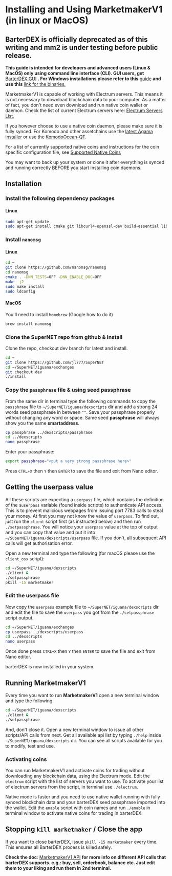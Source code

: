 # Installing and Using MarketmakerV1 (in linux or MacOS)

## BarterDEX is officially deprecated as of this writing and mm2 is under testing before public release.

**This guide is intended for developers and advanced users (Linux & MacOS) only using command line interface (CLI). GUI users, get** [BarterDEX GUI](https://github.com/KomodoPlatform/BarterDEX/releases) **. For Windows installations please refer to this** [guide](./install-marketmakerV1-windows.md) **and use this** [link for the binaries.](https://github.com/KomodoPlatform/BarterDEX/tree/dev/assets/bin/win64)

MarketmakerV1 is capable of working with Electrum servers. This means it is not necessary to download blockchain data to your computer. As a matter of fact, you don't need even download and run native coin wallet or daemon. Check the list of current Electrum servers here: [Electrum Servers List.](./electrum-servers-list.md)

If you however choose to use a native coin daemon, please make sure it is fully synced. For Komodo and other assetchains use the [latest Agama installer](https://komodoplatform.com/komodo-wallets) or use the [KomodoOcean-QT](https://github.com/DeckerSU/komodo-qt/releases).

For a list of currently supported native coins and instructions for the coin specific configuration file, see [Supported Native Coins]()

You may want to back up your system or clone it after everything is synced and running correctly BEFORE you start installing coin daemons.

## Installation

### Install the following dependency packages

#### Linux

```bash
sudo apt-get update
sudo apt-get install cmake git libcurl4-openssl-dev build-essential libsodium-dev
```

### Install `nanomsg`

#### Linux

```bash
cd ~
git clone https://github.com/nanomsg/nanomsg
cd nanomsg
cmake . -DNN_TESTS=OFF -DNN_ENABLE_DOC=OFF
make -j2
sudo make install
sudo ldconfig
```

#### MacOS

You'll need to install `homebrew` (Google how to do it)

```bash
brew install nanomsg
```

### Clone the SuperNET repo from github & Install

Clone the repo, checkout dev branch for latest and install.

```bash
cd ~
git clone https://github.com/jl777/SuperNET
cd ~/SuperNET/iguana/exchanges
git checkout dev
./install
```

### Copy the `passphrase` file & using seed passphrase

From the same dir in terminal type the following commands to copy the `passphrase` file to `~/SuperNET/iguana/dexscripts` dir and add a strong 24 words seed passphrase in between `""`. Save your passphrase properly without changing any word or space. Same seed **passphrase** will always show you the same **smartaddress**.

```bash
cp passphrase ../dexscripts/passphrase
cd ../dexscripts
nano passphrase
```

Enter your passphrase:

```bash
export passphrase="<put a very strong passphrase here>"
```

Press `CTRL+X` then `Y` then `ENTER` to save the file and exit from Nano editor.

## Getting the userpass value

All these scripts are expecting a `userpass` file, which contains the definition of the `$userpass` variable (found inside scripts) to authenticate API access. This is to prevent malicious webpages from issuing port 7783 calls to steal your money. At first you may not know the value of `userpass`. To find out, just run the `client` script first (as instructed below) and then run `./setpassphrase`. You will notice your `userpass` value at the top of output and you can copy that value and put it into `~/SuperNET/iguana/dexscripts/userpass` file. If you don't, all subsequent API calls will get authorisation error.

Open a new terminal and type the following (for macOS please use the `client_osx` script):

```bash
cd ~/SuperNET/iguana/dexscripts
./client &
./setpassphrase
pkill -15 marketmaker
```

### Edit the userpass file

Now copy the `userpass` example file to `~/SuperNET/iguana/dexscripts` dir and edit the file to save the `userpass` you got from the `./setpassphrase` script output.

```bash
cd ~/SuperNET/iguana/exchanges
cp userpass ../dexscripts/userpass
cd ../dexscripts
nano userpass
```

Once done press `CTRL+X` then `Y` then `ENTER` to save the file and exit from Nano editor.

barterDEX is now installed in your system.

## Running MarketmakerV1

Every time you want to run **MarketmakerV1** open a new terminal window and type the following:

```bash
cd ~/SuperNET/iguana/dexscripts
./client &
./setpassphrase
```

And, don't close it. Open a new terminal window to issue all other scripts/API calls from next. Get all available api list by typing `./help` inside `~/SuperNET/iguana/dexscripts` dir. You can see all scripts available for you to modify, test and use.

### Activating coins

You can run MarketmakerV1 and activate coins for trading without downloading any blockchain data, using the Electrum mode. Edit the `electrum` script with the list of servers you want to use. To activate your list of electrum servers from the script, in terminal use `./electrum`.

Native mode is faster and you need to use native wallet running with fully synced blockchain data and your barterDEX seed passphrase imported into the wallet. Edit the `enable` script with coin names and run `./enable` in terminal window to activate native coins for trading in barterDEX.

## Stopping `kill marketmaker` / Close the app

If you want to close barterDEX, issue `pkill -15 marketmaker` every time. This ensures all BarterDEX process is killed safely.

**Check the doc**: [MarketmakerV1 API](../api/introduction.md) **for more info on different API calls that barterDEX supports. e.g.: buy, sell, orderbook, balance etc. Just edit them to your liking and run them in 2nd terminal.**
